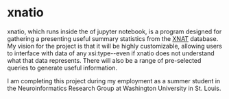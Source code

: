 # xnatio
xnatio, which runs inside the of jupyter notebook, is a program designed for gathering a presenting useful summary statistics from the [XNAT](https://xnat.org) database. My vision for the project is that it will be highly customizable, allowing users to interface with data of any xsi:type--even if xnatio does not understand what that data represents. There will also be a range of pre-selected queries to generate useful information.

I am completing this project during my employment as a summer student in the Neuroinformatics Research Group at Washington University in St. Louis.
